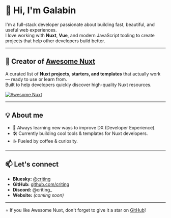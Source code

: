 # 👋 Hi, I'm Galabin

I'm a full-stack developer passionate about building fast, beautiful, and useful web experiences.  
I love working with **Nuxt**, **Vue**, and modern JavaScript tooling to create projects that help other developers build better.

---

## 🚀 Creator of [Awesome Nuxt](https://awesome-nuxt.dev)

A curated list of **Nuxt projects, starters, and templates** that actually work — ready to use or learn from.  
Built to help developers quickly discover high-quality Nuxt resources.

[![Awesome Nuxt](https://awesome-nuxt.dev/og-image.png)](https://awesome-nuxt.dev)

---

## 💡 About me

- 🌱 Always learning new ways to improve DX (Developer Experience).
- 🛠 Currently building cool tools & templates for Nuxt developers.
- ☕ Fueled by coffee & curiosity.

---

## 📫 Let's connect

- **Bluesky:** [@criting](https://bsky.app/profile/criting.bsky.social)
- **GitHub:** [github.com/criting](https://github.com/criting)
- **Discord:** @criting_
- **Website:** *(coming soon)*

---
⭐ If you like Awesome Nuxt, don't forget to give it a star on [GitHub](https://github.com/criting/awesome-nuxt)!
